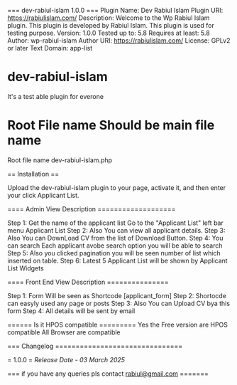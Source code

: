 
=== dev-rabiul-islam 1.0.0 ===
Plugin Name: Dev Rabiul Islam
Plugin URI: https://rabiulislam.com/
Description: Welcome to the Wp Rabiul Islam plugin. This plugin is developed by Rabiul Islam. This plugin is used for testing purpose.
Version: 1.0.0
Tested up to: 5.8
Requires at least: 5.8
Author: wp-rabiul-islam
Author URI: https://rabiulislam.com/
License: GPLv2 or later
Text Domain: app-list

# dev-rabiul-islam
It's a test able plugin for everone 

# Root File name Should be main file name 
Root file name dev-rabiul-islam.php 



== Installation ==

Upload the dev-rabiul-islam plugin to your page, activate it, and then enter your click Applicant List.

 


==== Admin View Description ===================

Step 1: Get the name of the applicant list Go to the "Applicant List" left bar menu Applicant List
Step 2: Also You can view all applicant details.
Step 3: Also You can DownLoad CV from the list of Download Button.
Step 4: You can search Each applicant avobe search option you will be able to search
Step 5: Also you clicked pagination you will be seen number of list which inserted on table.
Step 6: Latest 5 Applicant List will be shown by Applicant List Widgets




==== Front End View Description ===============

Step 1: Form Will be seen as Shortcode [applicant_form]
Step 2: Shortocde can easyly used any page or posts
Step 3: Also You can Upload CV bya this form
Step 4: All details will be sent by email
 

====== Is it HPOS compatible =========
Yes the Free version are HPOS compatible
All Browser are compatible


=== Changelog ===============================

= 1.0.0 =
*Release Date - 03 March 2025*


=== if you have any queries pls contact rabiul@gmail.com =======